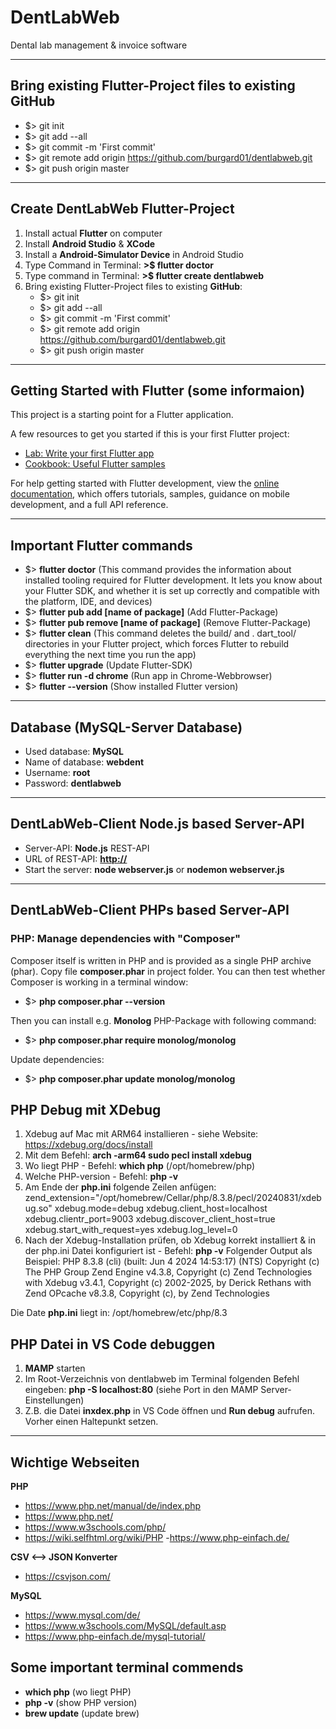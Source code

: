 # DentLabWeb

Dental lab management & invoice software

---

## Bring existing Flutter-Project files to existing GitHub

- $> git init
- $> git add --all
- $> git commit -m 'First commit'
- $> git remote add origin https://github.com/burgard01/dentlabweb.git
- $> git push origin master

---

## Create DentLabWeb Flutter-Project

1. Install actual **Flutter** on computer
2. Install **Android Studio** & **XCode**
3. Install a **Android-Simulator Device** in Android Studio
4. Type Command in Terminal: **>$ flutter doctor**
5. Type command in Terminal: **>$ flutter create dentlabweb**
6. Bring existing Flutter-Project files to existing **GitHub**:
   - $> git init
   - $> git add --all
   - $> git commit -m 'First commit'
   - $> git remote add origin https://github.com/burgard01/dentlabweb.git
   - $> git push origin master 

---

## Getting Started with Flutter (some informaion)

This project is a starting point for a Flutter application.

A few resources to get you started if this is your first Flutter project:

- [Lab: Write your first Flutter app](https://docs.flutter.dev/get-started/codelab)
- [Cookbook: Useful Flutter samples](https://docs.flutter.dev/cookbook)

For help getting started with Flutter development, view the
[online documentation](https://docs.flutter.dev/), which offers tutorials,
samples, guidance on mobile development, and a full API reference.

---

## Important Flutter commands

- $> **flutter doctor** 
     (This command provides the information about installed tooling required for Flutter development. It lets you know about your Flutter SDK, and whether it is set up correctly and compatible with the platform, IDE, and devices)
- $> **flutter pub add [name of package]** (Add Flutter-Package)
- $> **flutter pub remove [name of package]** (Remove Flutter-Package)
- $> **flutter clean**
     (This command deletes the build/ and . dart_tool/ directories in your Flutter project, which forces Flutter to rebuild everything the next time you run the app)
- $> **flutter upgrade** (Update Flutter-SDK)     
- $> **flutter run -d chrome** (Run app in Chrome-Webbrowser)
- $> **flutter --version** (Show installed Flutter version)

---

## Database (MySQL-Server Database)

- Used database: **MySQL**
- Name of database: **webdent**
- Username: **root**  
- Password: **dentlabweb**

---

## DentLabWeb-Client Node.js based Server-API

- Server-API: **Node.js** REST-API 
- URL of REST-API: **[http://](http://localhost:4003)**
- Start the server: **node webserver.js** or **nodemon webserver.js**

---

## DentLabWeb-Client PHPs based Server-API

### PHP: Manage dependencies with "Composer"
Composer itself is written in PHP and is provided as a single PHP archive (phar). 
Copy file **composer.phar** in project folder. You can then test whether Composer 
is working in a terminal window:

- $> **php composer.phar --version**

Then you can install e.g. **Monolog** PHP-Package with following command:

- $> **php composer.phar require monolog/monolog**

Update dependencies:

- $> **php composer.phar update monolog/monolog**

## PHP Debug mit XDebug

1. Xdebug auf Mac mit ARM64 installieren - siehe Website: https://xdebug.org/docs/install
2. Mit dem Befehl: **arch -arm64 sudo pecl install xdebug**
3. Wo liegt PHP - Befehl: **which php** (/opt/homebrew/php)
4. Welche PHP-version - Befehl: **php -v**
5. Am Ende der **php.ini** folgende Zeilen anfügen:
   zend_extension="/opt/homebrew/Cellar/php/8.3.8/pecl/20240831/xdebug.so"
   xdebug.mode=debug
   xdebug.client_host=localhost
   xdebug.clientr_port=9003
   xdebug.discover_client_host=true
   xdebug.start_with_request=yes
   xdebug.log_level=0
6. Nach der Xdebug-Installation prüfen, ob Xdebug korrekt 
   installiert & in der php.ini Datei konfiguriert ist - Befehl: **php -v** Folgender Output als Beispiel:
   PHP 8.3.8 (cli) (built: Jun  4 2024 14:53:17) (NTS) Copyright (c) The PHP Group
   Zend Engine v4.3.8, Copyright (c) Zend Technologies
   with Xdebug v3.4.1, Copyright (c) 2002-2025, by Derick Rethans
   with Zend OPcache v8.3.8, Copyright (c), by Zend Technologies

Die Date **php.ini** liegt in: /opt/homebrew/etc/php/8.3

## PHP Datei in VS Code debuggen

1. **MAMP** starten
2. Im Root-Verzeichnis von dentlabweb im Terminal folgenden Befehl eingeben:
   **php -S localhost:80** (siehe Port in den MAMP Server-Einstellungen)
3. Z.B. die Datei **inxdex.php** in VS Code öffnen und **Run debug**
   aufrufen. Vorher einen Haltepunkt setzen.       

---   

## Wichtige Webseiten

**PHP**
- https://www.php.net/manual/de/index.php
- https://www.php.net/
- https://www.w3schools.com/php/
- https://wiki.selfhtml.org/wiki/PHP
-https://www.php-einfach.de/

**CSV <--> JSON Konverter**
- https://csvjson.com/

**MySQL**
- https://www.mysql.com/de/
- https://www.w3schools.com/MySQL/default.asp
- https://www.php-einfach.de/mysql-tutorial/

## Some important terminal commends

- **which php** (wo liegt PHP)
- **php -v** (show PHP version)
- **brew update** (update brew)  

